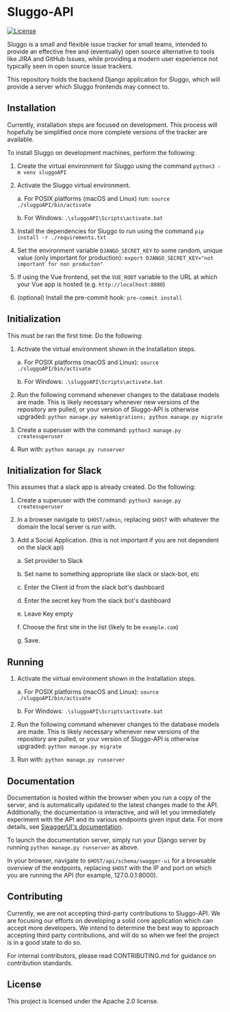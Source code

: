 # Sluggo-API
[![License](https://img.shields.io/badge/License-Apache_2.0-blue.svg)](https://opensource.org/licenses/Apache-2.0)

Sluggo is a small and flexible issue tracker for small teams, intended
to provide an effective free and (eventually) open source alternative to
tools like JIRA and GitHub Issues, while providing a modern user
experience not typically seen in open source issue trackers.

This repository holds the backend Django application for Sluggo, which
will provide a server which Sluggo frontends may connect to.

## Installation
Currently, installation steps are focused on development. This process
will hopefully be simplified once more complete versions of the tracker
are available.

To install Sluggo on development machines, perform the following:

1. Create the virtual environment for Sluggo using the command
`python3 -m venv sluggoAPI`

2. Activate the Sluggo virtual environment.

    a. For POSIX platforms (macOS
and Linux) run:
`source ./sluggoAPI/bin/activate`

    b. For Windows:
`.\sluggoAPI\Scripts\activate.bat`

3. Install the dependencies for Sluggo to run using the command
`pip install -r ./requirements.txt`

4. Set the environment variable `DJANGO_SECRET_KEY` to some random,
unique value (only important for production):
`export DJANGO_SECRET_KEY="not important for non producton"`

5. If using the Vue frontend, set the `VUE_ROOT` variable to the URL at
which your Vue app is hosted (e.g. `http://localhost:8080`)

6. (optional) Install the pre-commit hook:
`pre-commit install`

## Initialization

This must be ran the first time. Do the following:

1. Activate the virtual environment shown in the Installation steps.

    a. For POSIX platforms (macOS and Linux):
`source ./sluggoAPI/bin/activate`

    b. For Windows:
`.\sluggoAPI\Scripts\activate.bat`

2. Run the following command whenever changes to the database models
are made. This is likely necessary whenever new versions of the
repository are pulled, or your version of Sluggo-API is otherwise
upgraded:
`python manage.py makemigrations; python manage.py migrate`

3. Create a superuser with the command:
`python3 manage.py createsuperuser`

4. Run with:
`python manage.py runserver`

## Initialization for Slack

This assumes that a slack app is already created. Do the following:

1. Create a superuser with the command:
`python3 manage.py createsuperuser`

2. In a browser navigate to `$HOST/admin`, replacing `$HOST` with whatever the domain the local server is run with.

3. Add a Social Application. (this is not important if you are not dependent on the slack api)

    a. Set provider to Slack

    b. Set name to something appropriate like slack or slack-bot, etc

    c. Enter the Client id from the slack bot's dashboard

    d. Enter the secret key from the slack bot's dashboard

    e. Leave Key empty

    f. Choose the first site in the list (likely to be `example.com`)

    g. Save.

## Running

1. Activate the virtual environment shown in the Installation steps.

    a. For POSIX platforms (macOS and Linux):
`source ./sluggoAPI/bin/activate`

    b. For Windows:
`.\sluggoAPI\Scripts\activate.bat`

2. Run the following command whenever changes to the database models
are made. This is likely necessary whenever new versions of the
repository are pulled, or your version of Sluggo-API is otherwise
upgraded:
`python manage.py migrate`

3. Run with:
`python manage.py runserver`

## Documentation
Documentation is hosted within the browser when you run a copy of the
server, and is automatically updated to the latest changes made to
the API. Additionally, the documentation is interactive, and will let
you immediately experiment with the API and its various endpoints given
input data. For more details, see [SwaggerUI's documentation](https://github.com/swagger-api/swagger-ui).

To launch the documentation server, simply run your Django server by
running `python manage.py runserver` as above.

In your browser, navigate to `$HOST/api/schema/swagger-ui` for a
browsable overview of the endpoints, replacing `$HOST` with the IP and
port on which you are running the API (for example, 127.0.0.1:8000).

## Contributing
Currently, we are not accepting third-party contributions to Sluggo-API.
We are focusing our efforts on developing a solid core application which
can accept more developers. We intend to determine the best way to
approach accepting third party contributions, and will do so when
we feel the project is in a good state to do so.

For internal contributors, please read CONTRIBUTING.md
for guidance on contribution standards.

## License
This project is licensed under the Apache 2.0 license.
